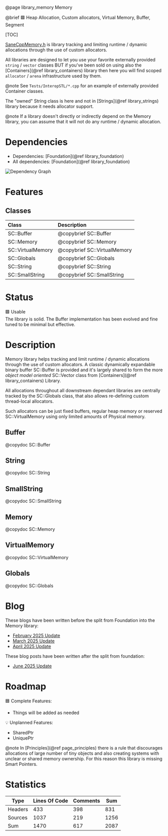 @page library_memory Memory

@brief 🟩 Heap Allocation, Custom allocators, Virtual Memory, Buffer, Segment

[TOC]

[SaneCppMemory.h](https://github.com/Pagghiu/SaneCppLibraries/releases/latest/download/SaneCppMemory.h) is library tracking and limiting runtime / dynamic allocations through the use of custom allocators.

All libraries are designed to let you use your favorite externally provided `string` / `vector` classes BUT if you've been sold on using also the [Containers](@ref library_containers) library then here you will find scoped `allocator` / `arena` infrastructure used by them.

@note See `Tests/InteropSTL/*.cpp` for an example of externally provided Container classes.

The "owned" String class is here and not in [Strings](@ref library_strings) library because it needs allocator support.

@note If a library doesn't directly or indirectly depend on the Memory library, you can assume that it will not do any runtime / dynamic allocation.

# Dependencies
- Dependencies: [Foundation](@ref library_foundation)
- All dependencies: [Foundation](@ref library_foundation)

![Dependency Graph](Memory.svg)


# Features

## Classes
| Class                     | Description
|:--------------------------|:--------------------------------|
| SC::Buffer                | @copybrief SC::Buffer
| SC::Memory                | @copybrief SC::Memory
| SC::VirtualMemory         | @copybrief SC::VirtualMemory
| SC::Globals               | @copybrief SC::Globals
| SC::String                | @copybrief SC::String
| SC::SmallString           | @copybrief SC::SmallString

# Status
🟩 Usable  
The library is solid. The Buffer implementation has been evolved and fine tuned to be minimal but effective.

# Description
Memory library helps tracking and limit runtime / dynamic allocations through the use of custom allocators.
A classic dynamically expandable binary buffer SC::Buffer is provided and it's largely shared to form the more _object model oriented_ SC::Vector class from [Containers](@ref library_containers) Library.

All allocations throughout all downstream dependant libraries are centrally tracked by the SC::Globals class, that also allows re-defining custom thread-local allocators.

Such allocators can be just fixed buffers, regular heap memory or reserved SC::VirtualMemory using only limited amounts of Physical memory.

## Buffer
@copydoc SC::Buffer

## String
@copydoc SC::String

## SmallString
@copydoc SC::SmallString

## Memory
@copydoc SC::Memory

## VirtualMemory
@copydoc SC::VirtualMemory

## Globals
@copydoc SC::Globals

# Blog

These blogs have been written before the split from Foundation into the Memory library:

- [February 2025 Update](https://pagghiu.github.io/site/blog/2025-02-28-SaneCppLibrariesUpdate.html)
- [March 2025 Update](https://pagghiu.github.io/site/blog/2025-03-31-SaneCppLibrariesUpdate.html)
- [April 2025 Update](https://pagghiu.github.io/site/blog/2025-04-30-SaneCppLibrariesUpdate.html)

These blog posts have been written after the split from foundation:

- [June 2025 Update](https://pagghiu.github.io/site/blog/2025-06-30-SaneCppLibrariesUpdate.html)

# Roadmap

🟦 Complete Features:
- Things will be added as needed

💡 Unplanned Features:  

- SharedPtr
- UniquePtr

@note In [Principles](@ref page_principles) there is a rule that discourages allocations of large number of tiny objects and also creating systems with unclear or shared memory ownership.
For this reason this library is missing Smart Pointers.

# Statistics
| Type      | Lines Of Code | Comments  | Sum   |
|-----------|---------------|-----------|-------|
| Headers   | 433			| 398		| 831	|
| Sources   | 1037			| 219		| 1256	|
| Sum       | 1470			| 617		| 2087	|
